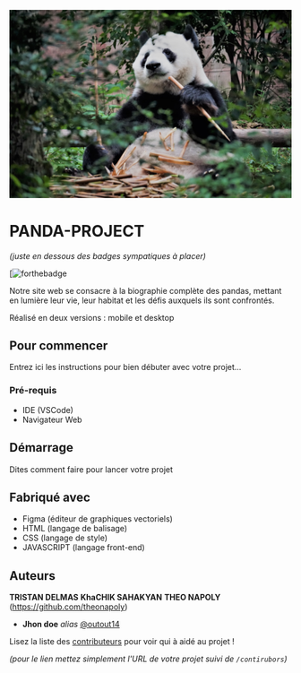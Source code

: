 ![image-panda](/assets/photos/img-panda-1.jpg)

# PANDA-PROJECT

_(juste en dessous des badges sympatiques à placer)_

[![forthebadge](file:///Users/theonapoly/Downloads/made-with-javascript.svg)

Notre site web se consacre à la biographie complète des pandas, mettant en lumière leur vie, leur habitat et les défis auxquels ils sont confrontés.

Réalisé en deux versions : mobile et desktop

## Pour commencer

Entrez ici les instructions pour bien débuter avec votre projet...

### Pré-requis

- IDE (VSCode)
- Navigateur Web

## Démarrage

Dites comment faire pour lancer votre projet

## Fabriqué avec

- Figma (éditeur de graphiques vectoriels)
- HTML (langage de balisage)
- CSS (langage de style)
- JAVASCRIPT (langage front-end)

## Auteurs

**TRISTAN DELMAS**
**KhaCHIK SAHAKYAN**
**THEO NAPOLY** (https://github.com/theonapoly)

- **Jhon doe** _alias_ [@outout14](https://github.com/outout14)

Lisez la liste des [contributeurs](https://github.com/your/project/contributors) pour voir qui à aidé au projet !

_(pour le lien mettez simplement l'URL de votre projet suivi de `/contirubors`)_
